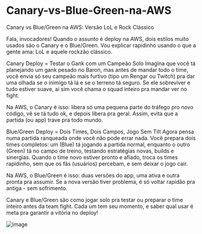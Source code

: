 # Canary-vs-Blue-Green-na-AWS

Canary vs Blue/Green na AWS: Versão LoL e Rock Clássico

Fala, invocadores! Quando o assunto é deploy na AWS, dois estilos muito usados são o Canary e o Blue/Green. Vou explicar rapidinho usando o que a gente ama: LoL e aquele rockzão clássico. 

Canary Deploy = Testar o Gank com um Campeão Solo
Imagina que você tá planejando um gank pesado no Baron, mas antes de mandar todo o time, você envia só seu campeão mais furtivo (tipo um Rengar ou Twitch) pra dar uma olhada se o inimigo tá lá e se o terreno tá seguro. Se ele sobreviver e tudo estiver suave, aí sim você chama o squad inteiro pra mandar ver no fight.

Na AWS, o Canary é isso: libera só uma pequena parte do tráfego pro novo código, vê se tá tudo ok, e depois libera pra geral. Assim, evita que a partida (ou app) trave pra todo mundo.

Blue/Green Deploy = Dois Times, Dois Campos, Jogo Sem Tilt
Agora pensa numa partida ranqueada onde você não pode errar nada. Você prepara dois times completos: um (Blue) tá jogando a partida normal, enquanto o outro (Green) tá no campo de treino, testando estratégias novas, builds e sinergias. Quando o time novo estiver pronto e afiado, troca os times rapidinho, sem que os fãs (usuários) percebam, e sem deixar o jogo cair.

Na AWS, o Blue/Green é isso: duas versões do app, uma ativa e outra pronta pra assumir. Se a nova versão tiver problema, é só voltar rapidão pra antiga - sem sofrimento.

Canary e Blue/Green são como jogar solo pra testar ou preparar o time inteiro antes da team fight. Cada um tem seu momento, e saber qual usar é meta pra garantir a vitória no deploy!

![image](https://github.com/user-attachments/assets/2792c1eb-52b2-4dc3-8cff-c07eaeb7c566)
